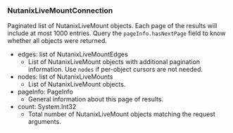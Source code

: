 ### NutanixLiveMountConnection
Paginated list of NutanixLiveMount objects. Each page of the results will include at most 1000 entries. Query the `pageInfo.hasNextPage` field to know whether all objects were returned.

- edges: list of NutanixLiveMountEdges
  - List of NutanixLiveMount objects with additional pagination information. Use `nodes` if per-object cursors are not needed.
- nodes: list of NutanixLiveMounts
  - List of NutanixLiveMount objects.
- pageInfo: PageInfo
  - General information about this page of results.
- count: System.Int32
  - Total number of NutanixLiveMount objects matching the request arguments.
